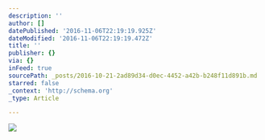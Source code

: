 ```yaml
---
description: ''
author: []
datePublished: '2016-11-06T22:19:19.925Z'
dateModified: '2016-11-06T22:19:19.472Z'
title: ''
publisher: {}
via: {}
inFeed: true
sourcePath: _posts/2016-10-21-2ad89d34-d0ec-4452-a42b-b248f11d891b.md
starred: false
_context: 'http://schema.org'
_type: Article

---
```

![](https://the-grid-user-content.s3-us-west-2.amazonaws.com/3bd96d3a-179e-445d-868e-349a90dc758b.jpg)